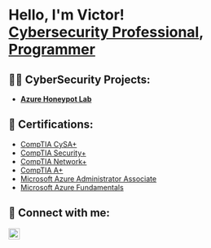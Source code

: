 <h1>Hello, I'm Victor! <br/><a href="https://www.linkedin.com/in/victor-espinoza1201/">Cybersecurity Professional</a>, <a href="https://github.com/VEspinoza">Programmer</a></h1>

<h2>👨‍💻 CyberSecurity Projects:</h2>

- <b>[Azure Honeypot Lab](https://github.com/VEspinoza/AzureHoneypot)</b>
 

<h2>📜 Certifications:</h2>

- [CompTIA CySA+](https://www.credly.com/badges/8e9e6d14-e535-4baf-8abb-7e29833b86d3/public_url)
- [CompTIA Security+](https://www.credly.com/badges/d1284a88-72dd-4340-937d-7523974c0266/public_url)
- [CompTIA Network+](https://www.credly.com/badges/498f7726-0d11-48b4-bb1f-24fefbf1f015/public_url)
- [CompTIA A+](https://www.credly.com/badges/c9bd2212-eaea-4834-b664-b676cc2405c5/public_url)
- [Microsoft Azure Administrator Associate](https://www.credly.com/badges/9aa5aabb-a283-4cd5-82ec-9ba0113d9ad3/public_url)
- [Microsoft Azure Fundamentals](https://www.credly.com/badges/651023f5-a82e-4b55-9d45-3cd9e319fa8e/public_url)


<h2> 🤳 Connect with me:</h2>

[<img align="left" alt="Victor Espinoza | LinkedIn" width="22px" src="https://cdn.jsdelivr.net/npm/simple-icons@v3/icons/linkedin.svg" />][linkedin]

[linkedin]: https://linkedin.com/in/victor-espinoza1201

